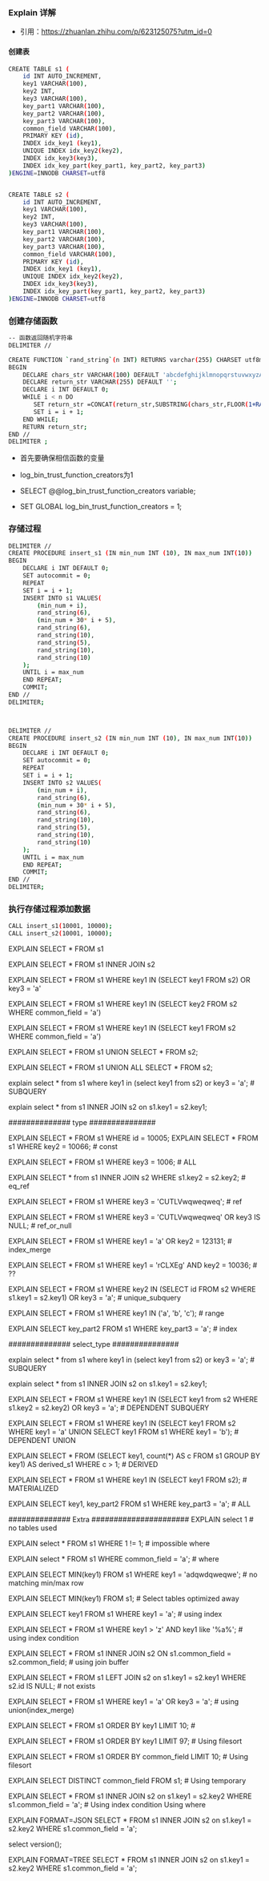 ### Explain 详解
- 引用：https://zhuanlan.zhihu.com/p/623125075?utm_id=0



#### 创建表
```bash
CREATE TABLE s1 (
	id INT AUTO_INCREMENT,
	key1 VARCHAR(100),
	key2 INT,
	key3 VARCHAR(100),
	key_part1 VARCHAR(100),
	key_part2 VARCHAR(100),
	key_part3 VARCHAR(100),
	common_field VARCHAR(100),
	PRIMARY KEY (id),
	INDEX idx_key1 (key1),
	UNIQUE INDEX idx_key2(key2),
	INDEX idx_key3(key3),
	INDEX idx_key_part(key_part1, key_part2, key_part3)
)ENGINE=INNODB CHARSET=utf8


CREATE TABLE s2 (
	id INT AUTO_INCREMENT,
	key1 VARCHAR(100),
	key2 INT,
	key3 VARCHAR(100),
	key_part1 VARCHAR(100),
	key_part2 VARCHAR(100),
	key_part3 VARCHAR(100),
	common_field VARCHAR(100),
	PRIMARY KEY (id),
	INDEX idx_key1 (key1),
	UNIQUE INDEX idx_key2(key2),
	INDEX idx_key3(key3),
	INDEX idx_key_part(key_part1, key_part2, key_part3)
)ENGINE=INNODB CHARSET=utf8

```

### 创建存储函数
```bash
-- 函数返回随机字符串
DELIMITER //

CREATE FUNCTION `rand_string`(n INT) RETURNS varchar(255) CHARSET utf8mb4
BEGIN 
	DECLARE chars_str VARCHAR(100) DEFAULT 'abcdefghijklmnopqrstuvwxyzABCDEFJHIJKLMNOPQRSTUVWXYZ';
	DECLARE return_str VARCHAR(255) DEFAULT '';
	DECLARE i INT DEFAULT 0;
	WHILE i < n DO 
       SET return_str =CONCAT(return_str,SUBSTRING(chars_str,FLOOR(1+RAND()*52),1));
       SET i = i + 1;
    END WHILE;
    RETURN return_str;
END //
DELIMITER ;
```

- 首先要确保相信函数的变量
- log_bin_trust_function_creators为1

- SELECT @@log_bin_trust_function_creators variable;

- SET GLOBAL log_bin_trust_function_creators = 1;

### 存储过程
```bash
DELIMITER //
CREATE PROCEDURE insert_s1 (IN min_num INT (10), IN max_num INT(10))
BEGIN
	DECLARE i INT DEFAULT 0;
	SET autocommit = 0;
	REPEAT
	SET i = i + 1;
	INSERT INTO s1 VALUES(
		(min_num + i),
		rand_string(6),
		(min_num + 30* i + 5),
		rand_string(6),
		rand_string(10),
		rand_string(5),
		rand_string(10),
		rand_string(10)
	);
	UNTIL i = max_num
	END REPEAT;
	COMMIT;
END //
DELIMITER;



DELIMITER //
CREATE PROCEDURE insert_s2 (IN min_num INT (10), IN max_num INT(10))
BEGIN
	DECLARE i INT DEFAULT 0;
	SET autocommit = 0;
	REPEAT
	SET i = i + 1;
	INSERT INTO s2 VALUES(
		(min_num + i),
		rand_string(6),
		(min_num + 30* i + 5),
		rand_string(6),
		rand_string(10),
		rand_string(5),
		rand_string(10),
		rand_string(10)
	);
	UNTIL i = max_num
	END REPEAT;
	COMMIT;
END //
DELIMITER;
```

### 执行存储过程添加数据
```bash
CALL insert_s1(10001, 10000);
CALL insert_s2(10001, 10000);
```


EXPLAIN SELECT * FROM s1

EXPLAIN SELECT * FROM s1 INNER JOIN s2

EXPLAIN SELECT * FROM s1 WHERE key1 IN (SELECT key1 FROM s2) OR key3 = 'a'

EXPLAIN SELECT * FROM s1 WHERE key1 IN (SELECT key2 FROM s2 WHERE common_field = 'a')

EXPLAIN SELECT * FROM s1 WHERE key1 IN (SELECT key1 FROM s2 WHERE common_field = 'a')

EXPLAIN SELECT * FROM s1 UNION SELECT * FROM s2;

EXPLAIN SELECT * FROM s1 UNION ALL SELECT * FROM s2;

explain select * from s1 where key1 in (select key1 from s2) or key3 = 'a'; # SUBQUERY

explain select * from s1 INNER JOIN s2 on s1.key1 = s2.key1;

############## type ###############

EXPLAIN SELECT * FROM s1 WHERE id = 10005; EXPLAIN SELECT * FROM s1 WHERE key2 = 10066; # const

EXPLAIN SELECT * FROM s1 WHERE key3 = 1006; # ALL

EXPLAIN SELECT * from s1 INNER JOIN s2 WHERE s1.key2 = s2.key2; # eq_ref

EXPLAIN SELECT * FROM s1 WHERE key3 = 'CUTLVwqweqweq'; # ref

EXPLAIN SELECT * FROM s1 WHERE key3 = 'CUTLVwqweqweq' OR key3 IS NULL; # ref_or_null

EXPLAIN SELECT * FROM s1 WHERE key1 = 'a' OR key2 = 123131; # index_merge

EXPLAIN SELECT * FROM s1 WHERE key1 = 'rCLXEg' AND key2 = 10036; # ??

EXPLAIN SELECT * FROM s1 WHERE key2 IN (SELECT id FROM s2 WHERE s1.key1 = s2.key1) OR key3 = 'a'; # unique_subquery

EXPLAIN SELECT * FROM s1 WHERE key1 IN ('a', 'b', 'c'); # range

EXPLAIN SELECT key_part2 FROM s1 WHERE key_part3 = 'a'; # index

############## select_type ###############

explain select * from s1 where key1 in (select key1 from s2) or key3 = 'a'; # SUBQUERY

explain select * from s1 INNER JOIN s2 on s1.key1 = s2.key1; 

EXPLAIN SELECT * FROM s1 WHERE key1 IN (SELECT key1 from s2 WHERE s1.key2 = s2.key2) OR key3 = 'a'; # DEPENDENT SUBQUERY

EXPLAIN SELECT * FROM s1 WHERE key1 IN (SELECT key1 FROM s2 WHERE key1 = 'a' UNION SELECT key1 FROM s1 WHERE key1 = 'b'); # DEPENDENT UNION

EXPLAIN SELECT * FROM (SELECT key1, count(*) AS c FROM s1 GROUP BY key1) AS derived_s1 WHERE c > 1; # DERIVED

EXPLAIN SELECT * FROM s1 WHERE key1 IN (SELECT key1 FROM s2); # MATERIALIZED

EXPLAIN SELECT key1, key_part2 FROM s1 WHERE key_part3 = 'a'; # ALL


##############  Extra ######################
EXPLAIN select 1 # no tables used

EXPLAIN select * FROM s1 WHERE 1 != 1; # impossible where

EXPLAIN select * FROM s1 WHERE common_field = 'a'; # where

EXPLAIN SELECT MIN(key1) FROM s1 WHERE key1 = 'adqwdqweqwe'; # no matching min/max row

EXPLAIN SELECT MIN(key1) FROM s1; # Select tables optimized away

EXPLAIN SELECT key1 FROM s1 WHERE key1 = 'a'; # using index

EXPLAIN SELECT * FROM s1 WHERE key1 > 'z' AND key1 like '%a%'; # using index condition

EXPLAIN SELECT * FROM s1 INNER JOIN s2 ON s1.common_field = s2.common_field; # using join buffer

EXPLAIN SELECT * FROM s1 LEFT JOIN s2 on s1.key1 = s2.key1 WHERE s2.id IS NULL; # not exists

EXPLAIN SELECT * FROM s1 WHERE key1 = 'a' OR key3 = 'a'; # using union(index_merge)

EXPLAIN SELECT * FROM s1 ORDER BY key1 LIMIT 10; #

EXPLAIN SELECT * FROM s1 ORDER BY key1 LIMIT 97; # Using filesort

EXPLAIN SELECT * FROM s1 ORDER BY common_field LIMIT 10; # Using filesort

EXPLAIN SELECT DISTINCT common_field FROM s1; #  Using temporary

EXPLAIN SELECT * FROM s1 INNER JOIN s2 on s1.key1 = s2.key2 WHERE s1.common_field = 'a'; # Using index condition  Using where


EXPLAIN FORMAT=JSON SELECT * FROM s1 INNER JOIN s2 on s1.key1 = s2.key2 WHERE s1.common_field = 'a';

select version();

EXPLAIN FORMAT=TREE SELECT * FROM s1 INNER JOIN s2 on s1.key1 = s2.key2 WHERE s1.common_field = 'a'; 